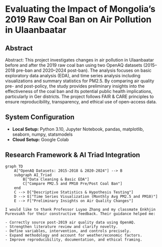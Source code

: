# Evaluating the Impact of Mongolia’s 2019 Raw Coal Ban on Air Pollution in Ulaanbaatar

## Abstract
Abstract:
This project investigates changes in air pollution in Ulaanbaatar before and after the 2019 raw coal ban using two OpenAQ datasets (2015–2018 pre-ban and 2020–2024 post-ban). The analysis focuses on basic exploratory data analysis (EDA), and time series analysis including visualizations and summary statistics for PM2.5. By comparing air quality pre- and post-policy, the study provides preliminary insights into the effectiveness of the coal ban and its potential public health implications, particularly in Ger districts. The project follows FAIR & CARE principles to ensure reproducibility, transparency, and ethical use of open-access data.

## System Configuration
- **Local Setup:** Python 3.10, Jupyter Notebook, pandas, matplotlib, seaborn, numpy, statsmodels
- **Cloud Setup:** Google Colab

## Research Framework & AI Triad Integration
```mermaid
graph TD
    A["OpenAQ Datasets: 2015-2018 & 2020-2024"] --> B
    subgraph AI_Triad
        B["Data Cleaning & Basic EDA"]
        C["Compare PM2.5 and PM10 Pre/Post Coal Ban"]
    end
    C --> D["Descriptive Statistics & Hypothesis Testing"]
    D --> E["Time Series Visualization (Monthly Avg PM2.5 and PM10)"]
    E --> F["Preliminary Insights on Air Quality Changes"]

I would like to thank Professor Luyao Zhang and my classmate Enkhjin Purevsukh for their constructive feedback. Their guidance helped me:

- Correctly source post-2019 air quality data using OpenAQ.
- Strengthen literature review and clarify novelty.
- Define variables, intervention, and controls precisely.
- Expand methodology and account for weather/economic factors.
- Improve reproducibility, documentation, and ethical framing.

